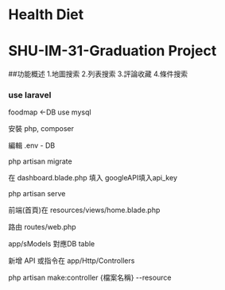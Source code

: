 # Health Diet
# SHU-IM-31-Graduation Project
##功能概述
1.地圖搜索
2.列表搜索
3.評論收藏
4.條件搜索
### use laravel
foodmap <-DB use mysql

安裝 php, composer

編輯 .env - DB

php artisan migrate

在 dashboard.blade.php 填入 googleAPI填入api_key

php artisan serve

前端(首頁)在 resources/views/home.blade.php

路由 routes/web.php

app/sModels 對應DB table

新增 API 或指令在 app/Http/Controllers

php artisan make:controller {檔案名稱} --resource

